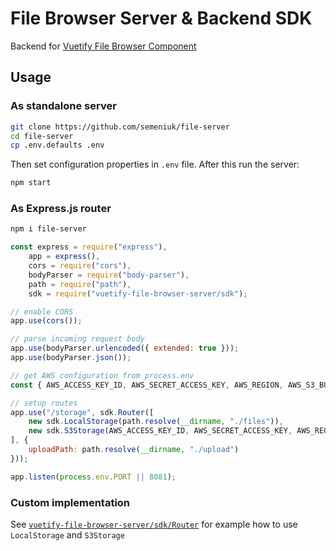 # File Browser Server & Backend SDK

Backend for [Vuetify File Browser Component](https://www.npmjs.com/package/vuetify-file-browser)

## Usage

### As standalone server

```bash
git clone https://github.com/semeniuk/file-server
cd file-server
cp .env.defaults .env
```

Then set configuration properties in `.env` file. After this run the server:

```bash
npm start
```

### As Express.js router

```bash
npm i file-server
```

```js
const express = require("express"),
    app = express(),
    cors = require("cors"),
    bodyParser = require("body-parser"),
    path = require("path"),
    sdk = require("vuetify-file-browser-server/sdk");

// enable CORS
app.use(cors());

// parse incoming request body
app.use(bodyParser.urlencoded({ extended: true }));
app.use(bodyParser.json());

// get AWS configuration from process.env
const { AWS_ACCESS_KEY_ID, AWS_SECRET_ACCESS_KEY, AWS_REGION, AWS_S3_BUCKET, FILEBROWSER_AWS_ROOT_PATH } = process.env;

// setup routes
app.use("/storage", sdk.Router([
    new sdk.LocalStorage(path.resolve(__dirname, "./files")),
    new sdk.S3Storage(AWS_ACCESS_KEY_ID, AWS_SECRET_ACCESS_KEY, AWS_REGION, AWS_S3_BUCKET, FILEBROWSER_AWS_ROOT_PATH)
], {
    uploadPath: path.resolve(__dirname, "./upload")
}));

app.listen(process.env.PORT || 8081);
```

### Custom implementation

See [`vuetify-file-browser-server/sdk/Router`](https://github.com/semeniuk/vuetify-file-browser-server/blob/master/sdk/Router.js) for example how to use `LocalStorage` and `S3Storage`